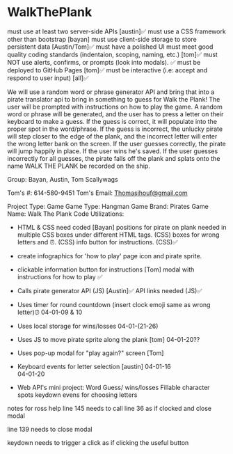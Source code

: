 # WalkThePlank

must use at least two server-side APIs [austin]✅
must use a CSS framework other than bootstrap [bayan]
must use client-side storage to store persistent data [Austin/Tom]✅
must have a polished UI 
must meet good quality coding standards (indentaion, scoping, naming, etc.) [tom]✅
must NOT use alerts, confirms, or prompts (look into modals). ✅
must be deployed to GitHub Pages [tom]✅
must be interactive (i.e: accept and respond to user input) [all]✅

We will use a random word or phrase generator API and bring that into a pirate translator api to bring in something to guess for Walk the Plank! The user will be prompted with instructions on how to play the game. A random word or phrase will be generated, and the user has to press a letter on their keyboard to make a guess. If the guess is correct, it will populate into the proper spot in the word/phrase. If the guess is incorrect, the unlucky pirate will step closer to the edge of the plank, and the incorrect letter will enter the wrong letter bank on the screen. If the user guesses correctly, the pirate will jump happily in place. If the user wins he's saved. If the user guesses incorrectly for all guesses, the pirate falls off the plank and splats onto the name WALK THE PLANK
be recorded on the ship.

 
Group: Bayan, Austin, Tom
Scallywags

Tom's #: 614-580-9451
Tom's Email: Thomasjhouf@gmail.com

Project Type: Game
Game Type: Hangman
Game Brand: Pirates
Game Name: Walk The Plank
Code Utilizations:
- HTML & CSS need coded  [Bayan]
   positions for pirate on plank needed in multiple CSS boxes under different HTML tags. (CSS)
   boxes for wrong letters and ⏰. (CSS)
   info button for instructions. (CSS)✅

- create infographics for 'how to play' page icon and pirate sprite.

- clickable information button for instructions [Tom]
   modal with instructions for how to play ✅

- Calls pirate generator API (JS) [Austin]✅
   API links needed (JS)✅

<!-- - Calls pirate translator API (JS) [Austin] -->

- Uses timer for round countdown (insert clock emoji same as wrong letter)⏰
   04-01-09 & 10

- Uses local storage for wins/losses
   04-01-(21-26)

- Uses JS to move pirate sprite along the plank [tom]
   04-01-20??

- Uses pop-up modal for "play again?" screen [Tom]

- Keyboard events for letter selection [austin]
   04-01-16   
   04-01-20

- Web API's mini project: Word Guess/ 
   wins/losses
   Fillable character spots
   keydown evens for choosing letters


notes for ross help
line 145 needs to call line 36 as if clocked and close modal

line 139 needs to close modal

keydown needs to trigger a click as if clicking the useful button